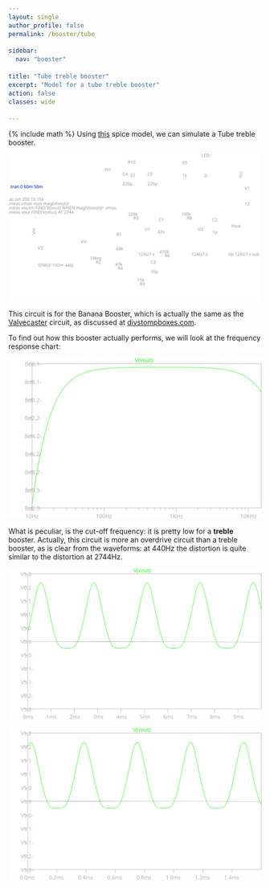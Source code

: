 ```yaml
---
layout: single
author_profile: false
permalink: /booster/tube

sidebar:
  nav: "booster"

title: "Tube treble booster"
excerpt: "Model for a tube treble booster"
action: false
classes: wide

---
```

{% include math %}
Using [this](/assets/spice/booster/tube.asc) spice model, we can simulate a Tube treble booster.

![](/assets/images/booster/tube.svg)

This circuit is for the Banana Booster, which is actually the same as the [Valvecaster](http://beavisaudio.com/projects/valvecaster/) circuit, as discussed at [diystompboxes.com](http://www.diystompboxes.com/smfforum/index.php?topic=63479.0).

To find out how this booster actually performs, we will look at the frequency response chart:

![](/assets/images/booster/tube-freq.svg)

What is peculiar, is the cut-off frequency: it is pretty low for a **treble** booster. Actually, this circuit is more an overdrive circuit than a treble booster, as is clear from the waveforms: at 440Hz the distortion is quite similar to the distortion at 2744Hz.

![](/assets/images/booster/tube-440.svg)

![](/assets/images/booster/tube-2744.svg)
